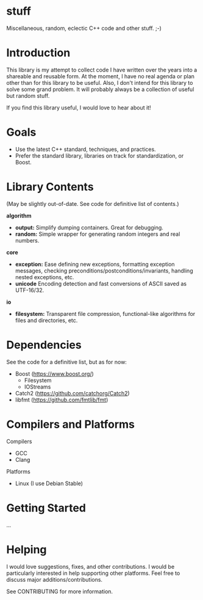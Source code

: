 # stuff

Miscellaneous, random, eclectic C++ code and other stuff. ;-)

# Introduction

This library is my attempt to collect code I have written over the years into
a shareable and reusable form. At the moment, I have no real agenda or plan
other than for this library to be useful. Also, I don't intend for this library
to solve some grand problem. It will probably always be a collection of useful
but random stuff.

If you find this library useful, I would love to hear about it!

# Goals

* Use the latest C++ standard, techniques, and practices.
* Prefer the standard library, libraries on track for standardization, or Boost.

# Library Contents
(May be slightly out-of-date. See code for definitive list of contents.)

**algorithm**
  * **output:** Simplify dumping containers. Great for debugging.
  * **random:** Simple wrapper for generating random integers and real numbers.

**core**
  * **exception:** Ease defining new exceptions, formatting exception messages,
  checking preconditions/postconditions/invariants, handling nested exceptions,
  etc.
  * **unicode** Encoding detection and fast conversions of ASCII saved as
  UTF-16/32.

**io**
  * **filesystem:** Transparent file compression, functional-like algorithms
  for files and directories, etc.

# Dependencies

See the code for a definitive list, but as for now:
* Boost (https://www.boost.org/)
  * Filesystem
  * IOStreams
* Catch2 (https://github.com/catchorg/Catch2)
* libfmt (https://github.com/fmtlib/fmt)

# Compilers and Platforms

Compilers
* GCC
* Clang

Platforms
* Linux (I use Debian Stable)

# Getting Started

...

# Helping

I would love suggestions, fixes, and other contributions. I would be
particularly interested in help supporting other platforms.
Feel free to discuss major additions/contributions.

See CONTRIBUTING for more information.
